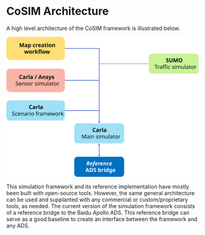 # CoSIM Architecture

A high level architecture of the CoSIM framework is illustrated below.

![Architecture SVG](architecture.svg)

This simulation framework and its reference implementation have mostly been built with open-source tools. However, the same general architecture can be used and supplanted with any commercial or custom/proprietary tools, as needed. The current version of the simulation framework consists of a reference bridge to the Baidu Apollo ADS. This reference bridge can serve as a good baseline to create an interface between the framework and any ADS.